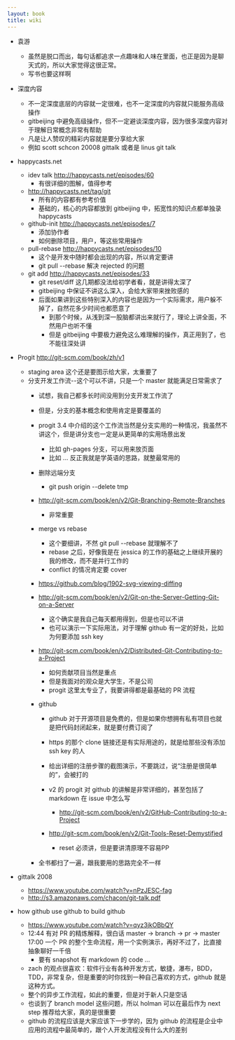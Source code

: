 ```yaml
---
layout: book
title: wiki
---
```


- 袁游
  - 虽然是脱口而出，每句话都追求一点趣味和人味在里面，也正是因为是聊天式的，所以大家觉得这很正常。
  - 写书也要这样啊

- 深度内容
  - 不一定深度底层的内容就一定很难，也不一定深度的内容就只能服务高级操作
  - gitbeijing 中避免高级操作，但不一定避谈深度内容，因为很多深度内容对于理解日常概念非常有帮助
  - 凡是让人赞叹的精彩内容就是要分享给大家
  - 例如 scott schcon 20008 gittalk 或者是 linus git talk

- happycasts.net
  - idev talk http://happycasts.net/episodes/60
    - 有很详细的图解，值得参考
  - http://happycasts.net/tag/git
    - 所有的内容都有参考价值
    - 基础的，核心的内容都放到 gitbeijing 中，拓宽性的知识点都单独录 happycasts
  - github-init http://happycasts.net/episodes/7
    - 添加协作者
    - 如何删除项目，用户，等这些常用操作
   - pull-rebase http://happycasts.net/episodes/10
     - 这个是开发中随时都会出现的内容，所以肯定要讲
     - git pull --rebase 解决 rejected 的问题
  - git add http://happycasts.net/episodes/33
    - git reset/diff 这几期都没法给初学者看，就是讲得太深了
    - gitbeijing 中保证不讲这么深入，会给大家带来挫败感的
    - 后面如果讲到这些特别深入的内容也是因为一个实际需求，用户躲不掉了，自然花多少时间也都愿意了
      - 到那个时候，从浅到深一股脑都讲出来就行了，理论上讲全面，不然用户也听不懂
      - 但是 gitbeijing 中要极力避免这么难理解的操作，真正用到了，也不能往深处讲

- Progit http://git-scm.com/book/zh/v1
  - staging area 这个还是要图示给大家，太重要了
  - 分支开发工作流--这个可以不讲，只是一个 master 就能满足日常需求了
    - 试想，我自己都多长时间没用到分支开发工作流了
    - 但是，分支的基本概念和使用肯定是要覆盖的
    - progit 3.4 中介绍的这个工作流当然是分支实用的一种情况，我虽然不讲这个，但是讲分支也一定是从更简单的实用场景出发
      - 比如 gh-pages 分支，可以用来放页面
      - 比如 ... 反正我就是学英语的思路，就整最常用的
    - 删除远端分支
      - git push origin --delete tmp
    - http://git-scm.com/book/en/v2/Git-Branching-Remote-Branches
      - 非常重要


    - merge vs rebase
      - 这个要细讲，不然 git pull --rebase 就理解不了
      - rebase 之后，好像我是在 jessica 的工作的基础之上继续开展的我的修改，而不是并行工作的
      - conflict 的情况肯定要 cover

    - https://github.com/blog/1902-svg-viewing-diffing

    - http://git-scm.com/book/en/v2/Git-on-the-Server-Getting-Git-on-a-Server
      - 这个确实是我自己每天都用得到，但是也可以不讲
      - 也可以演示一下实际用法，对于理解 github 有一定的好处，比如为何要添加 ssh key

    - http://git-scm.com/book/en/v2/Distributed-Git-Contributing-to-a-Project
      - 如何贡献项目当然是重点
      - 但是我面对的观众是大学生，不是公司
      - progit 这里太专业了，我要讲得都是最基础的 PR 流程

    - github
      - github 对于开源项目是免费的，但是如果你想拥有私有项目也就是把代码封闭起来，就是要付费订阅了
      - https 的那个 clone 链接还是有实际用途的，就是给那些没有添加 ssh key 的人
      - 给出详细的注册步骤的截图演示，不要跳过，说“注册是很简单的”，会被打的
      - v2 的 progit 对 github 的讲解是非常详细的，甚至包括了 markdown 在 issue 中怎么写
        - http://git-scm.com/book/en/v2/GitHub-Contributing-to-a-Project

      - http://git-scm.com/book/en/v2/Git-Tools-Reset-Demystified
        - reset 必须讲，但是要讲清原理不容易PP

    - 全书都扫了一遍，跟我要用的思路完全不一样

- gittalk 2008
  - https://www.youtube.com/watch?v=nPzJESC-fag
  - http://s3.amazonaws.com/chacon/git-talk.pdf

- how github use github to build github
  - https://www.youtube.com/watch?v=qyz3jkOBbQY
  - 12:44 有对 PR 的精炼解释，很白话
    master -> branch -> pr -> master
    17:00 一个 PR 的整个生命流程，用一个实例演示，再好不过了，比直接抽象聊好一千倍
    - 要有 snapshot 有 markdown 的 code ...
  - zach 的观点很喜欢：软件行业有各种开发方式，敏捷，瀑布，BDD，TDD，非常复杂，但是重要的时你找到一种自己喜欢的方式，github 就是这种方式。
  - 整个的异步工作流程，如此的重要，但是对于新人只是空话
  - 也谈到了 branch model 这些问题，所以 holman 可以在最后作为 next step 推荐给大家，真的是很重要
  - github 的流程应该是大家应该下一步学的，因为 github 的流程是企业中应用的流程中最简单的，跟个人开发流程没有什么大的差别
  
